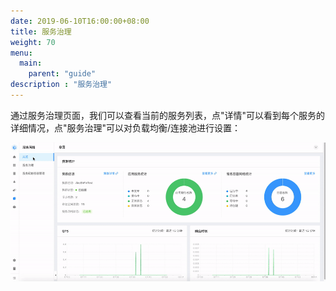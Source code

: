 ```yaml
---
date: 2019-06-10T16:00:00+08:00
title: 服务治理
weight: 70
menu:
  main:
    parent: "guide"
description : "服务治理"
---
```


通过服务治理页面，我们可以查看当前的服务列表，点"详情"可以看到每个服务的详细情况，点"服务治理"可以对负载均衡/连接池进行设置：

![](images/governance/governance.gif)

